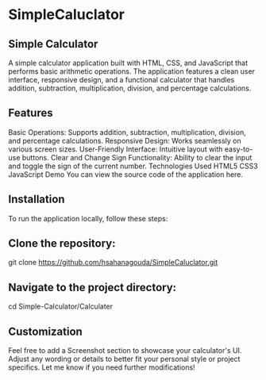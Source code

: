 # SimpleCaluclator

## Simple Calculator

A simple calculator application built with HTML, CSS, and JavaScript that performs basic arithmetic operations. The application features a clean user interface, responsive design, and a functional calculator that handles addition, subtraction, multiplication, division, and percentage calculations.

## Features
Basic Operations: Supports addition, subtraction, multiplication, division, and percentage calculations.
Responsive Design: Works seamlessly on various screen sizes.
User-Friendly Interface: Intuitive layout with easy-to-use buttons.
Clear and Change Sign Functionality: Ability to clear the input and toggle the sign of the current number.
Technologies Used
HTML5
CSS3
JavaScript
Demo
You can view the source code of the application here.

## Installation
To run the application locally, follow these steps:

## Clone the repository:

git clone https://github.com/hsahanagouda/SimpleCaluclator.git

## Navigate to the project directory:

cd Simple-Calculator/Calculater

## Customization
Feel free to add a Screenshot section to showcase your calculator's UI.
Adjust any wording or details to better fit your personal style or project specifics.
Let me know if you need further modifications!

